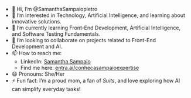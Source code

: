 - 👋 Hi, I’m @SamanthaSampaiopietro  
- 👀 I’m interested in Technology, Artificial Intelligence, and learning about innovative solutions.  
- 🌱 I’m currently learning Front-End Development, Artificial Intelligence, and Software Testing Fundamentals.  
- 💞️ I’m looking to collaborate on projects related to Front-End Development and AI.  
- 📫 How to reach me:  
  - LinkedIn: [Samantha Sampaio](https://www.linkedin.com/in/samantha-sampaio-744443176/)  
  - Find me here: [entra.ai/conhecasampaioexpertise](https://entra.ai/conhecasampaioexpertise)  
- 😄 Pronouns: She/Her  
- ⚡ Fun fact: I’m a proud mom, a fan of *Suits*, and love exploring how AI can simplify everyday tasks!  
 

